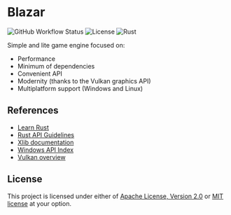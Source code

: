 # Blazar

![GitHub Workflow Status](https://img.shields.io/github/workflow/status/mmalecot/blazar/CI)
![License](https://img.shields.io/badge/license-MIT%2FApache--2.0-blue.svg)
![Rust](https://img.shields.io/badge/rust-1.42+-blueviolet.svg?logo=rust)

Simple and lite game engine focused on:
- Performance
- Minimum of dependencies
- Convenient API
- Modernity (thanks to the Vulkan graphics API)
- Multiplatform support (Windows and Linux)

## References

* [Learn Rust](https://www.rust-lang.org/learn)
* [Rust API Guidelines](https://rust-lang.github.io/api-guidelines/)
* [Xlib documentation](https://www.x.org/releases/current/doc/libX11/libX11/libX11.html)
* [Windows API Index](https://docs.microsoft.com/en-us/windows/win32/apiindex/windows-api-list)
* [Vulkan overview](https://www.khronos.org/vulkan/)

## License

This project is licensed under either of [Apache License, Version 2.0](LICENSE-APACHE) or [MIT license](LICENSE-MIT) at your option.
